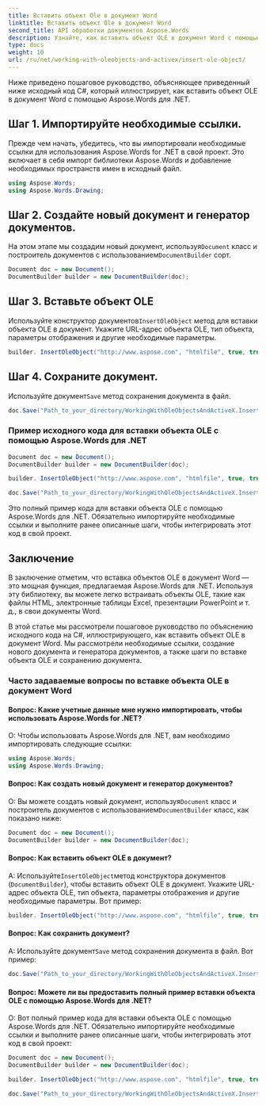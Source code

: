 ```yaml
---
title: Вставить объект Ole в документ Word
linktitle: Вставить объект Ole в документ Word
second_title: API обработки документов Aspose.Words
description: Узнайте, как вставить объект OLE в документ Word с помощью Aspose.Words для .NET.
type: docs
weight: 10
url: /ru/net/working-with-oleobjects-and-activex/insert-ole-object/
---
```


Ниже приведено пошаговое руководство, объясняющее приведенный ниже исходный код C#, который иллюстрирует, как вставить объект OLE в документ Word с помощью Aspose.Words для .NET.

## Шаг 1. Импортируйте необходимые ссылки.
Прежде чем начать, убедитесь, что вы импортировали необходимые ссылки для использования Aspose.Words for .NET в свой проект. Это включает в себя импорт библиотеки Aspose.Words и добавление необходимых пространств имен в исходный файл.

```csharp
using Aspose.Words;
using Aspose.Words.Drawing;
```

## Шаг 2. Создайте новый документ и генератор документов.
 На этом этапе мы создадим новый документ, используя`Document` класс и построитель документов с использованием`DocumentBuilder` сорт.

```csharp
Document doc = new Document();
DocumentBuilder builder = new DocumentBuilder(doc);
```

## Шаг 3. Вставьте объект OLE
 Используйте конструктор документов`InsertOleObject` метод для вставки объекта OLE в документ. Укажите URL-адрес объекта OLE, тип объекта, параметры отображения и другие необходимые параметры.

```csharp
builder. InsertOleObject("http://www.aspose.com", "htmlfile", true, true, null);
```

## Шаг 4. Сохраните документ.
 Используйте документ`Save` метод сохранения документа в файл.

```csharp
doc.Save("Path_to_your_directory/WorkingWithOleObjectsAndActiveX.InsertOleObject.docx");
```

### Пример исходного кода для вставки объекта OLE с помощью Aspose.Words для .NET

```csharp
Document doc = new Document();
DocumentBuilder builder = new DocumentBuilder(doc);

builder. InsertOleObject("http://www.aspose.com", "htmlfile", true, true, null);

doc.Save("Path_to_your_directory/WorkingWithOleObjectsAndActiveX.InsertOleObject.docx");
```

Это полный пример кода для вставки объекта OLE с помощью Aspose.Words для .NET. Обязательно импортируйте необходимые ссылки и выполните ранее описанные шаги, чтобы интегрировать этот код в свой проект.

## Заключение

В заключение отметим, что вставка объектов OLE в документ Word — это мощная функция, предлагаемая Aspose.Words для .NET. Используя эту библиотеку, вы можете легко встраивать объекты OLE, такие как файлы HTML, электронные таблицы Excel, презентации PowerPoint и т. д., в свои документы Word.

В этой статье мы рассмотрели пошаговое руководство по объяснению исходного кода на C#, иллюстрирующего, как вставить объект OLE в документ Word. Мы рассмотрели необходимые ссылки, создание нового документа и генератора документов, а также шаги по вставке объекта OLE и сохранению документа.

### Часто задаваемые вопросы по вставке объекта OLE в документ Word

#### Вопрос: Какие учетные данные мне нужно импортировать, чтобы использовать Aspose.Words for .NET?

О: Чтобы использовать Aspose.Words для .NET, вам необходимо импортировать следующие ссылки:

```csharp
using Aspose.Words;
using Aspose.Words.Drawing;
```

#### Вопрос: Как создать новый документ и генератор документов?

 О: Вы можете создать новый документ, используя`Document` класс и построитель документов с использованием`DocumentBuilder` класс, как показано ниже:

```csharp
Document doc = new Document();
DocumentBuilder builder = new DocumentBuilder(doc);
```

#### Вопрос: Как вставить объект OLE в документ?

 А: Используйте`InsertOleObject`метод конструктора документов (`DocumentBuilder`), чтобы вставить объект OLE в документ. Укажите URL-адрес объекта OLE, тип объекта, параметры отображения и другие необходимые параметры. Вот пример:

```csharp
builder. InsertOleObject("http://www.aspose.com", "htmlfile", true, true, null);
```

#### Вопрос: Как сохранить документ?

 A: Используйте документ`Save` метод сохранения документа в файл. Вот пример:

```csharp
doc.Save("Path_to_your_directory/WorkingWithOleObjectsAndActiveX.InsertOleObject.docx");
```

#### Вопрос: Можете ли вы предоставить полный пример вставки объекта OLE с помощью Aspose.Words для .NET?

О: Вот полный пример кода для вставки объекта OLE с помощью Aspose.Words для .NET. Обязательно импортируйте необходимые ссылки и выполните ранее описанные шаги, чтобы интегрировать этот код в свой проект:

```csharp
Document doc = new Document();
DocumentBuilder builder = new DocumentBuilder(doc);

builder. InsertOleObject("http://www.aspose.com", "htmlfile", true, true, null);

doc.Save("Path_to_your_directory/WorkingWithOleObjectsAndActiveX.InsertOleObject.docx");
```
